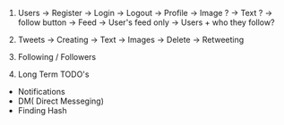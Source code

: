 1. Users
    -> Register 
    -> Login
    -> Logout
    -> Profile
        -> Image ? 
        -> Text ? 
        -> follow button
    -> Feed
        -> User's feed only 
        -> Users + who they follow?
2. Tweets
    -> Creating
        -> Text 
        -> Images
    -> Delete
    -> Retweeting

3. Following / Followers 

4. Long Term TODO's 
- Notifications
- DM( Direct Messeging)
- Finding Hash 